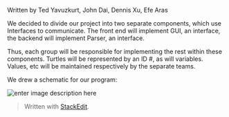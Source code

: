 Written by Ted Yavuzkurt, John Dai, Dennis Xu, Efe Aras

We decided to divide our project into two separate components, which use Interfaces to communicate.
The front end will implement GUI, an interface, the backend will implement Parser, an interface.

Thus, each group will be responsible for implementing the rest within these components. Turtles will be represented by an ID #, as will variables. Values, etc will be maintained respectively by the separate teams.

We drew a schematic for our program:

![enter image description here](https://raw.githubusercontent.com/duke-compsci308-fall2015/slogo_team01/master/schematic.png?token=ANUWzU35ujON48l9GVHJZY7sQ3-iEZKjks5WFubmwA==)

> Written with [StackEdit](https://stackedit.io/).
